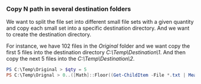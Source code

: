### Copy N path in several destination folders

We want to split the file set into different small file sets with a given quantity and copy each small set into a specific destination directory. And we want to create the destination directory.  

For instance, we have 102 files in the _Original_ folder and we want copy the first 5 files into the destination directory _C:\Temp\Destination\1_. And then copy the next 5 files into the _C:\Temp\Destination\2_.


```ps1
PS C:\Temp\Original > $qty = 5
PS C:\Temp\Orignal > 0..([Math]::Floor((Get-ChildItem -File *.txt | Measure-Object).Count / $qty) + 1) | %{ Get-ChildItem -File *.txt | Select-Object -Skip ($_*$qty) -First $qty |Copy-Item  -Destination (mkdir  (('C:\Temp\Destination\', $_) -join''))  }
```
